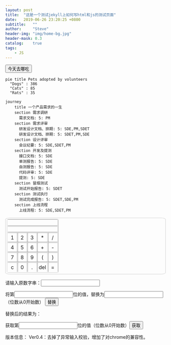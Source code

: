 ```yaml
---
layout: post
title:  "这是一个测试jekyll上如何写html和js的测试页面"
date:   2019-06-26 23:20:25 +0800
subtitle:   ""
author:     "Steve"
header-img: "img/home-bg.jpg"
header-mask: 0.3
catalog:    true
tags:
    - JS
---
```


<input type="button" value="今天去哪吃" onclick="where2eat()">


```mermaid!
pie title Pets adopted by volunteers
  "Dogs" : 386
  "Cats" : 85
  "Rats" : 35
```

```mermaid!
journey
    title 一个产品需求的一生
    section 需求调研
      需求文档: 5: PM
    section 需求评审
      研发设计文档、排期: 5: SDE,PM,SDET
      研发设计文档、排期: 5: SDET,PM,SDE
    section 设计评审
      会议纪要: 5: SDE,SDET,PM
    section 开发及提测
      接口文档: 5: SDE
      单测报告: 5: SDE
      自测报告: 5: SDE
      代码评审: 5: SDE
      提测: 5: SDE
    section 冒烟测试
      测试开始报告: 5: SDET
    section 测试执行
      测试完成报告: 5: SDET,SDE,PM
    section 上线流程
      上线流程: 5: SDE,SDET,PM
```


<style>
table{
border:1px solid #ccc;
border-radius: 3%;
padding:5px;
}
table tr td{
width:20px;
height:20px;
padding:5px;
text-align: center;
line-height:20px;
border: 1px solid #f9f9f9;
box-shadow: 0 0 3px rgba(0,0,0,0.9);
}
</style>
<table align="center">
<tr>
<td class="td_orange" colspan="5" id="content"></td>
</tr>
<tr>
<td class="td_orange" colspan="5" id="result"></td>
</tr>
<tr>
<td onclick="appContent(this)">1</td>
<td onclick="appContent(this)">2</td>
<td onclick="appContent(this)">3</td>
<td onclick="appContent(this)">*</td>
<td onclick="appContent(this)">/</td>
</tr>
<tr>
<td onclick="appContent(this)">4</td>
<td onclick="appContent(this)">5</td>
<td onclick="appContent(this)">6</td>
<td onclick="appContent(this)">+</td>
<td onclick="appContent(this)">-</td>
</tr>
<tr>
<td onclick="appContent(this)">7</td>
<td onclick="appContent(this)">8</td>
<td onclick="appContent(this)">9</td>
<td onclick="appContent(this)">(</td>
<td onclick="appContent(this)">)</td>
</tr>
<tr>
<td class="td_orange" onclick="appContent(this)">c</td>
<td onclick="appContent(this)">0</td>
<td onclick="appContent(this)">.</td>
<td onclick="appContent(this)">del</td>
<td class="td_orange" onclick="appContent(this)">=</td>
</tr>
</table>
<script>
function appContent(td){
//找到显示字符串等式的td标签
var content = document.getElementById("content");
//找到显示结果的td标签
var result = document.getElementById("result");
//获取字符串的等式
var text = td.innerText;
//如果是删除键
if("del" == text){
if(content.innerText.length > 0){
//删除最后一个字符
content.innerText = content.innerText.substring(0,content.innerText.length-1);
}
//如果是全部删除
}else if("c" == text){
content.innerText = "";
//如果是按了等于号
}else if("=" == text){
var resultText = parse(content.innerText);
result.innerText = content.innerText + "=" + resultText;
content.innerText = "";
//除了上面三种情况,其他的都是尾加
}else{
content.innerText = content.innerText + text;
}
}

/**解析字符串的等式为一个正确的结果*/
function parse(content){
//寻找最后一个左括号
var index = content.lastIndexOf("(");
//如果等式中有左括号
if(index > -1){
//寻找右括号,从左括号的位置开始寻找
var endIndex = content.indexOf(")",index);
//如果等式中有右括号
if(endIndex > -1){
//调用自己算出括号中的结果
var result = parse(content.substring(index + 1,endIndex));
//然后继续调用自己,
//其实这里完成的工作就是"2+3+(2+3*2)"转化成了"2+3+8",也就是用括号中的结果替换括号所在位置
return parse(content.substring(0,index) + ("" + result) + content.substring(endIndex + 1))
}
}
index = content.indexOf("+");
if(index > -1){
return parse(content.substring(0,index)) + parse(content.substring(index + 1));
}
index = content.lastIndexOf("-");
if(index > -1){
return parse(content.substring(0,index)) - parse(content.substring(index + 1));
}
index = content.lastIndexOf("*");
if(index > -1){
return parse(content.substring(0,index)) * parse(content.substring(index + 1));
}
index = content.lastIndexOf("/");
if(index > -1){
return parse(content.substring(0,index)) / parse(content.substring(index + 1));
}
if("" == content){
return 0;
}else{
return content - 1 + 1;
}
}
</script>
<p>请输入原数字串：<input type="text" id="sendpay" onblur="checkSendpay()"/></p>
<p>
    将第<input type="text" id="loc" onblur="checkLoc(this);"/>位的值，替换为<input type="text" id="newVal" onblur="checkNewVal()"/>（位数从0开始数）
    <input type="button" value="替换" onclick="replace()">
    <p>替换后的结果为：</p>
    <pan id="result"></pan>
</p>
<p>
    获取第<input type="text" id="getLoc"  onblur="checkLoc(this);"/>位的值（位数从0开始数）<input type="button" value="获取" onclick="getNum()">
</p>
<p>
    版本信息：
    Ver0.4：去掉了异常输入校验，增加了对chrome的兼容性。
</p>

<script type="text/javascript">
    /* function checkSendpay(){
        var sendpay = document.getElementById("sendpay").value;
        var re = new RegExp("^\\d{200}$");
        if(sendpay.match(re)){
            return true;
        }else{
            alert("输入的sendpay不合法,sendpay是200位的数字");
            window.setTimeout(function(){document.getElementById('sendpay').focus()},0);
            return false;
        }
    } */
/*             function checkLoc(x){
        var loc = x.value;
        var re = new RegExp("^0$|^[1-9]\\d?$|^1[0-9][0-9]$");
        if(loc.match(re)){
            return true;
        }else{
            alert("位数中请输入0-199之间的整数");
            window.setTimeout(function(){x.focus()},0);
            return false;
        }
    } */
    /* function checkNewVal(){
        var newVal = document.getElementById("newVal").value;
        var re = new RegExp("^[0-9]$");
        if(newVal.match(re)){
            return true;
        }else{
            alert("替换的数字只能是0-9的整数");
            window.setTimeout(function(){document.getElementById('newVal').focus()},0);
            return false;
        }
    } */
    function replace(){
        //checkSendpay();
        //checkLoc(document.getElementById("loc"));
        //checkNewVal();
        //var checkSendpay = checkSendpay();
        //if(checkSendpay()&checkLoc(document.getElementById("loc"))&checkNewVal()){
            var sendpay = document.getElementById("sendpay").value;
            var loc = document.getElementById("loc").value;
            var newVal = document.getElementById("newVal").value;
            var str1 = sendpay.substring(0,loc);
            var str2 = sendpay.substring(loc*1+1,sendpay.length);
            //alert(str1+""+newVal+""+str2);
            document.getElementById("result").innerHTML = str1+""+newVal+""+str2;
        //}
    }
    function getNum(){
        //checkLoc(document.getElementById("getLoc"));
        var sendpay = document.getElementById("sendpay").value;
        var loc = document.getElementById("getLoc").value;
        alert(sendpay.charAt(loc));
    }

    async function copyTextToClipboard(text) {
        try {
            await navigator.clipboard.writeText(text);
            console.log('成功');
        } catch (err) {
            console.log('无法使用复制功能');
        }
    }

    function where2eat(){
        // 食堂及其对应的权重
        const diningOptions = {
            'A3': 1,
            'A4': 1,
            'B3': 1,
            'B4': 1,
            'B5': 1,
            'C3': 1,
            'C4': 1,
            'A5': 1
        };

        // 计算总权重
        const totalWeight = Object.values(diningOptions).reduce((sum, weight) => sum + weight, 0);

        // 根据权重调整概率分布
        const probabilityDistribution = Object.fromEntries(
            Object.entries(diningOptions).map(([diningHall, weight]) => [diningHall, (weight / totalWeight).toFixed(2)])
        );

        // 随机选择食堂
        function chooseDiningHall() {
            // 生成一个随机数来选择食堂
            const randomNumber = Math.random();
            let currentSum = 0;

            // 遍历概率分布，直到随机数被消耗完
            for (const [diningHall, probability] of Object.entries(probabilityDistribution)) {
                currentSum += parseFloat(probability);
                if (randomNumber <= currentSum) {
                    return diningHall;
                }
            }
        }

        // 选择一个食堂
        const chosenDiningHall = chooseDiningHall();
        copyTextToClipboard(chosenDiningHall)
        alert(`今天去 ${chosenDiningHall} 吃!`);
    }


</script>

